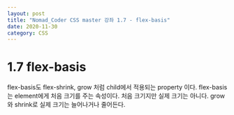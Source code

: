 ```yaml
---
layout: post
title: "Nomad_Coder CSS master 강좌 1.7 - flex-basis"
date: 2020-11-30
category: CSS
---
```

# 1.7 flex-basis
flex-basis도 flex-shrink, grow 처럼 child에서 적용되는 property 이다. flex-basis는 element에게 처음 크기를 주는 속성이다. 처음 크기지만 실제 크기는 아니다. grow와 shrink로 실제 크기는 늘어나거나 줄어든다.
